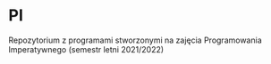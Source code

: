 # PI
Repozytorium z programami stworzonymi na zajęcia Programowania Imperatywnego (semestr letni 2021/2022)
